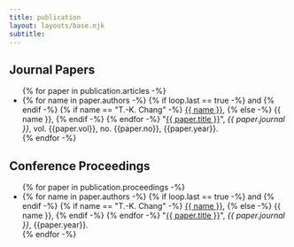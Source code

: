 ```yaml
---
title: publication
layout: layouts/base.njk
subtitle:
---
```




## Journal Papers

<ul class="listing">
    {% for paper in publication.articles -%}
    <li>
        {% for name in paper.authors -%}
            {% if loop.last == true -%}
               and
            {% endif -%}
            {% if name == "T.-K. Chang" -%}
                <u>{{ name }}</u>,
            {% else -%}
                {{ name }},
            {% endif -%}
        {% endfor -%}
        "<a href="{{ paper.url | safe}}" target="_blank" rel="noopener">{{ paper.title }}</a>", 
        <i>{{ paper.journal }}</i>, 
        vol. {{paper.vol}},
        no. {{paper.no}},
        {{paper.year}}.
    </li>
    {% endfor -%}
</ul>


## Conference Proceedings

<ul class="listing">
    {% for paper in publication.proceedings -%}
    <li>
        {% for name in paper.authors -%}
            {% if loop.last == true -%}
               and
            {% endif -%}
            {% if name == "T.-K. Chang" -%}
                <u>{{ name }}</u>,
            {% else -%}
                {{ name }},
            {% endif -%}
        {% endfor -%}
        "<a href="{{ paper.url | safe}}" target="_blank" rel="noopener">{{ paper.title }}</a>", 
        <i>{{ paper.journal }}</i>, 
        {{paper.year}}.
    </li>
    {% endfor -%}
</ul>